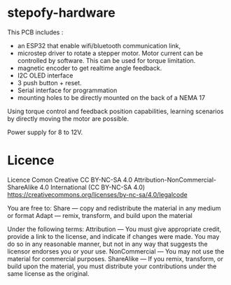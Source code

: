 # stepofy-hardware
This PCB includes :
- an ESP32 that enable wifi/bluetooth communication link,
- microstep driver to rotate a stepper motor. Motor current can be controlled by software. This can be used for torque limitation.
- magnetic encoder to get realtime angle feedback. 
- I2C OLED interface
- 3 push button + reset.
- Serial interface for programmation
- mounting holes to be directly mounted on the back of a NEMA 17

Using torque control and feedback position capabilities, learning scenarios by directly moving the motor are possible.

Power supply for 8 to 12V.


# Licence
Licence Comon Creative CC BY-NC-SA 4.0
Attribution-NonCommercial-ShareAlike 4.0 International (CC BY-NC-SA 4.0)
https://creativecommons.org/licenses/by-nc-sa/4.0/legalcode

You are free to:
Share — copy and redistribute the material in any medium or format
Adapt — remix, transform, and build upon the material

Under the following terms:
Attribution — You must give appropriate credit, provide a link to the license, and indicate if changes were made. You may do so in any reasonable manner, but not in any way that suggests the licensor endorses you or your use.
NonCommercial — You may not use the material for commercial purposes.
ShareAlike — If you remix, transform, or build upon the material, you must distribute your contributions under the same license as the original.
